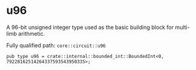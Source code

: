 # u96

A 96-bit unsigned integer type used as the basic building block for multi-limb arithmetic.

Fully qualified path: `core::circuit::u96`

<pre><code class="language-rust">pub type u96 = crate::internal::bounded_int::BoundedInt&lt;0, 79228162514264337593543950335&gt;;</code></pre>

